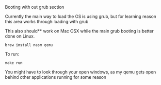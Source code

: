 
Booting with out grub section

Currently the main way to load the OS is using grub, but for learning reason this area works through loading with grub

This also should** work on Mac OSX while the main grub booting is better done on Linux.

`brew install nasm qemu`

To run:

`make run`

You might have to look through your open windows, as my qemu gets open behind other applications running for some reason

